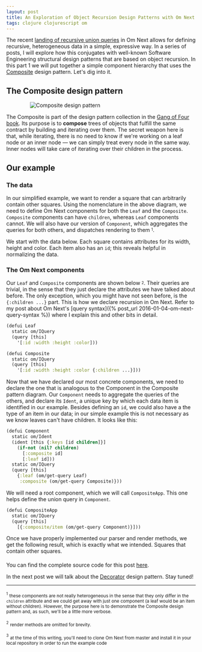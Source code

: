 ```yaml
---
layout: post
title: An Exploration of Object Recursion Design Patterns with Om Next Recursive Queries - Part 1
tags: clojure clojurescript om
---
```


The recent [landing of recursive union queries](https://github.com/omcljs/om/pull/562) in Om Next allows for defining recursive, heterogeneous data in a simple, expressive way. In a series of posts, I will explore how this conjugates with well-known Software Engineering structural design patterns that are based on object recursion. In this part 1 we will put together a simple component hierarchy that uses the [Composite](https://en.wikipedia.org/wiki/Composite_pattern) design pattern. Let's dig into it.

<!--more-->

## The Composite design pattern

<div style="max-width:75%;margin:15px auto 0;">
  <img src="https://cloud.githubusercontent.com/assets/661909/12181450/8858f8ac-b582-11e5-99e2-3c11f1913801.png" alt="Composite design pattern">
</div>

The Composite is part of the design pattern collection in the [Gang of Four book](https://en.wikipedia.org/wiki/Design_Patterns). Its purpose is to **compose** trees of objects that fulfill the same contract by building and iterating over them. The secret weapon here is that, while iterating, there is no need to know if we're working on a leaf node or an inner node — we can simply treat every node in the same way. Inner nodes will take care of iterating over their children in the process.


## Our example

### The data

In our simplified example, we want to render a square that can arbitrarily contain other squares. Using the nomenclature in the above diagram, we need to define Om Next components for both the `Leaf` and the `Composite`. `Composite` components can have `children`, whereas `Leaf` components cannot. We will also have our version of `Component`, which aggregates the queries for both others, and dispatches rendering to them <sup><sub>1</sub></sup>.

We start with the data below. Each square contains attributes for its width, height and color. Each item also has an `id`; this reveals helpful in normalizing the data.

<div style="margin-bottom: 20px;">
  <div id="dp-card-1"></div>
</div>

### The Om Next components

Our `Leaf` and `Composite` components are shown below <sup><sub>2</sub></sup>. Their queries are trivial, in the sense that they just declare the attributes we have talked about before. The only exception, which you might have not seen before, is the `{:children ...}` part. This is how we declare recursion in Om Next. Refer to my post about Om Next's [query syntax]({% post_url 2016-01-04-om-next-query-syntax %}) where I explain this and other bits in detail.

```clj
(defui Leaf
  static om/IQuery
  (query [this]
    '[:id :width :height :color]))

(defui Composite
  static om/IQuery
  (query [this]
    '[:id :width :height :color {:children ...}]))
```

Now that we have declared our most concrete components, we need to declare the one that is analogous to the Component in the Composite pattern diagram. Our `Component` needs to aggregate the queries of the others, and declare its `Ident`, a unique key by which each data item is identified in our example. Besides defining an `id`, we could also have a the type of an item in our data; in our simple example this is not necessary as we know leaves can't have children. It looks like this:

```clj
(defui Component
  static om/Ident
  (ident [this {:keys [id children]}]
    (if-not (nil? children)
      [:composite id]
      [:leaf id]))
  static om/IQuery
  (query [this]
    {:leaf (om/get-query Leaf)
     :composite (om/get-query Composite)}))
```

We will need a root component, which we will call `CompositeApp`. This one helps define the union query in `Component`.

```clj
(defui CompositeApp
  static om/IQuery
  (query [this]
    [{:composite/item (om/get-query Component)}]))
```

Once we have properly implemented our parser and render methods, we get the following result, which is exactly what we intended. Squares that contain other squares.

<div style="margin-bottom: 20px;">
  <div id="dp-card-2"></div>
</div>


You can find the complete source code for this post [here](https://gist.github.com/anmonteiro/2b282aa35380558a8b1d).

In the next post we will talk about the [Decorator](https://en.wikipedia.org/wiki/Decorator_pattern) design pattern. Stay tuned!

---

<sup><sub>1</sub></sup> <sub>these components are not really heterogeneous in the sense that they only differ in the `children` attribute and we could get away with just one component (a leaf would be an item without children). However, the purpose here is to demonstrate the Composite design pattern and, as such, we'll be a little more verbose.</sub>

<sup><sub>2</sub></sup> <sub>render methods are omitted for brevity.</sub>

<sup><sub>3</sub></sup> <sub>at the time of this writing, you'll need to clone Om Next from master and install it in your local repository in order to run the example code</sub>

<script>
{% include  exploration-dp-1.js %}
</script>

